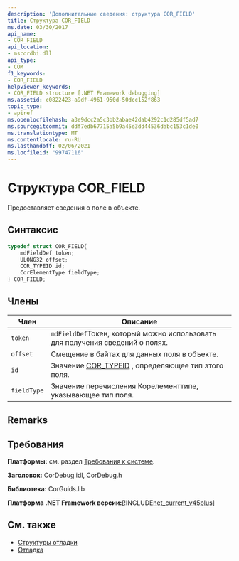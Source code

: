 ```yaml
---
description: 'Дополнительные сведения: структура COR_FIELD'
title: Структура COR_FIELD
ms.date: 03/30/2017
api_name:
- COR_FIELD
api_location:
- mscordbi.dll
api_type:
- COM
f1_keywords:
- COR_FIELD
helpviewer_keywords:
- COR_FIELD structure [.NET Framework debugging]
ms.assetid: c0822423-a9df-4961-950d-50dcc152f863
topic_type:
- apiref
ms.openlocfilehash: a3e9dcc2a5c3bb2abae42dab4292c1d285df5ad7
ms.sourcegitcommit: ddf7edb67715a5b9a45e3dd44536dabc153c1de0
ms.translationtype: MT
ms.contentlocale: ru-RU
ms.lasthandoff: 02/06/2021
ms.locfileid: "99747116"
---
```

# <a name="cor_field-structure"></a>Структура COR_FIELD

Предоставляет сведения о поле в объекте.  
  
## <a name="syntax"></a>Синтаксис  
  
```cpp  
typedef struct COR_FIELD{  
    mdFieldDef token;  
    ULONG32 offset;  
    COR_TYPEID id;  
    CorElementType fieldType;  
} COR_FIELD;  
```  
  
## <a name="members"></a>Члены  
  
|Член|Описание|  
|------------|-----------------|  
|`token`|`mdFieldDef`Токен, который можно использовать для получения сведений о полях.|  
|`offset`|Смещение в байтах для данных поля в объекте.|  
|`id`|Значение [COR_TYPEID](cor-typeid-structure.md) , определяющее тип этого поля.|  
|`fieldType`|Значение перечисления Корелементтипе, указывающее тип поля.|  
  
## <a name="remarks"></a>Remarks  
  
## <a name="requirements"></a>Требования  

 **Платформы:** см. раздел [Требования к системе](../../get-started/system-requirements.md).  
  
 **Заголовок:** CorDebug.idl, CorDebug.h  
  
 **Библиотека:** CorGuids.lib  
  
 **Платформа .NET Framework версии:**[!INCLUDE[net_current_v45plus](../../../../includes/net-current-v45plus-md.md)]  
  
## <a name="see-also"></a>См. также

- [Структуры отладки](debugging-structures.md)
- [Отладка](index.md)
